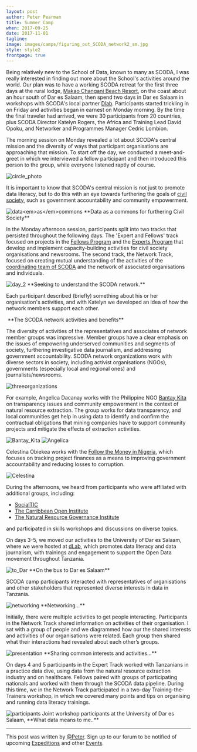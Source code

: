 ```yaml
---
layout: post
author: Peter Pearman
title: Summer Camp
when: 2017-09-25
date: 2017-11-01
tagline:
image: images/camps/figuring_out_SCODA_network2_sm.jpg
style: style2
frontpage: true
---
```


Being relatively new to the School of Data, known to many as SCODA, I was really interested in finding out more about the School's activities around the world.  Our plan was to have a working SCODA retreat for the first three days at the rural lodge, <a href="https://www.makaochangani.com/">Makao Changani Beach Resort</a>, on the coast about an hour south of Dar es Salaam, then spend two days in Dar es Salaam in workshops with SCODA's local partner <a href="https://dlab.or.tz">Dlab</a>. Participants started trickling in on Friday and activities began in earnest on Monday morning.  By the time the final traveler had arrived, we were 30 participants from 20 countries, plus SCODA Director Katelyn Rogers, the Africa and Training Lead David Opoku, and Networker and Programmes Manager Cedric Lombion.

The morning session on Monday revealed a lot about SCODA's central mission and the diversity of ways that participant organisations are approaching that mission. To start off the day, we conducted a meet-and-greet in which we interviewed a fellow participant and then introduced this person to the group, while everyone listened raptly of course.

<img src="/images/camps/participant_circle.jpg" alt="circle_photo" title="">

It is important to know that SCODA's central mission is not just to promote data literacy, but to do this with an eye towards furthering the goals of <a href="https://en.wikipedia.org/wiki/Civil_society">civil society</a>, such as government accountability and community empowerment.

<img src="/images/camps/data_as_commons_sm.jpg" alt="data<em>as</em>commons" title="">
**Data as a commons for furthering Civil Society**

In the Monday afternoon session, participants split into two tracks that persisted throughout the following days. The 'Expert and Fellows' track focused on projects in the <a href="https://schoolofdata.org/fellowship-programme/">Fellows Program</a> and the <a href="https://schoolofdata.org/data-expert-programme/">Experts Program</a> that develop and implement capacity-building activities for civil society organisations and newsrooms. The second track, the Network Track, focused on creating mutual understanding of the activities of the <a href="https://schoolofdata.org/">coordinating team of SCODA</a> and the network of associated organisations and individuals.

<img src="/images/camps/figuring_out_SCODA_network2_sm.jpg" alt="day_2" title="">
**Seeking to understand the SCODA network.**

Each participant described (briefly) something about his or her organisation's activities, and with Katelyn we developed an idea of how the network members support each other.

<img src="/images/camps/school_of_data_network_sm_attributed.jpg" alt="" title="">  
**The SCODA network activities and benefits**

The diversity of activities of the representatives and associates of network member groups
was impressive. Member groups have a clear emphasis on the issues of
empowering underserved communities and segments of society, furthering investigative data
journalism, and addressing government accountability. SCODA network organizations work with
diverse sectors in society, including activist organisations (NGOs), governments
(especially local and regional ones) and journalists/newsrooms.

<img src="/images/camps/three_organizations_IMG_7139_JPG_sm.jpg" alt="threeorganizations" title="">

For example, Angelica Dacanay works with the Philippine NGO <a href="http://www.bantaykita.ph/">Bantay
Kita</a> on transparency issues and community empowerment in the
context of natural resource extraction. The group works for data transparency, and local
communities get help in using data to identify and confirm the contractual obligations that mining companies have to support community projects and mitigate the effects of extraction activities.

<img src="/images/camps/Bantay_Kita_Philippines.jpg" alt="Bantay_Kita" title="">

<img src="/images/camps/Angelica_sm_attributed.jpg" alt="Angelica" title="">

Celestina Obiekea works with the <a href="http://followthemoneyng.org/">Follow the Money in Nigeria</a>, which
focuses on tracking project finances as a means to improving government accountability and
reducing losses to corruption.

<img src="/images/camps/Celestina_sm_attributed.jpg" alt="Celestina" title="">

During the afternoons, we heard from participants who were affiliated with additional groups, including:

- <a href="https://socialtic.org/">SocialTIC</a>
- <a href="http://caribbeanopeninstitute.org/">The Carribbean Open Institute</a>
- <a href="https://resourcegovernance.org/">The Natural Resource Governance Institute</a>

and participated in skills workshops and discussions on diverse topics.

On days 3-5, we moved our activities to the University of Dar es Salaam, where we were
hosted at <a href="https://dlab.or.tz/">dLab</a>, which promotes data literacy and data journalism,
with trainings and engagement to support the Open Data movement throughout Tanzania.

<img src="/images/camps/IMG_7474_bus_to_Dar.jpg" alt="to_Dar" title="">
**On the bus to Dar es Salaam**

SCODA camp participants interacted with representatives of organisations and other stakeholders
that represented diverse interests in data in Tanzania.

<img src="/images/camps/IMG_7429_networking_dLab_crpd_sm.jpg" alt="networking" title="">
**Networking...**

Initially, there were multiple activities to get people interacting.  Participants in the Network Track shared information on activities of their organisation. I sat with a group of people and we diagrammed how our the shared interests and activities of our organisations were related.  Each group then shared what their interactions had revealed about each other’s groups.

<img src="/images/camps/IMG_7422_presentation.jpg" alt="presentation" title="">
**Sharing common interests and activities…**

On days 4 and 5 participants in the Expert Track worked with Tanzanians in a practice data
dive, using data from the natural resource extraction industry and on healthcare. Fellows
paired with groups of participating nationals and worked with them
through the SCODA data pipeline. During this time, we in the Network Track
participated in a two-day Training-the-Trainers workshop, in which we covered many points
and tips on organising and running data literacy trainings.

<img src="/images/camps/SCODA_in_Dar_es_Salaam.jpg" alt="participants" title="">
Joint workshop participants at the University of Dar es Salaam, **What data means to me..**

---

This post was written by [@Peter](https://forum.schoolofdata.ch/users/pbpearman/). Sign up to our forum to be notified of upcoming [Expeditions](https://forum.schoolofdata.ch/c/expeditions) and other [Events](https://forum.schoolofdata.ch/c/events).
